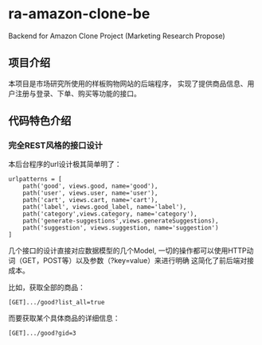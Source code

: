 # ra-amazon-clone-be

Backend for Amazon Clone Project (Marketing Research Propose)

## 项目介绍

本项目是市场研究所使用的样板购物网站的后端程序，
实现了提供商品信息、用户注册与登录、下单、购买等功能的接口。

## 代码特色介绍

### 完全REST风格的接口设计

本后台程序的url设计极其简单明了：

```
urlpatterns = [
    path('good', views.good, name='good'),
    path('user', views.user, name='user'),
    path('cart', views.cart, name='cart'),
    path('label', views.good_label, name='label'),
    path('category',views.category, name='category'),
    path('generate-suggestions',views.generateSuggestions),
    path('suggestion', views.suggestion, name='suggestion')
]
```

几个接口的设计直接对应数据模型的几个Model,
一切的操作都可以使用HTTP动词（GET，POST等）以及参数（?key=value）来进行明确
这简化了前后端对接成本。

比如，获取全部的商品：
```
[GET].../good?list_all=true
```
而要获取某个具体商品的详细信息：
```
[GET].../good?gid=3
```


